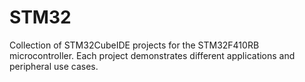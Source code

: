 # STM32
Collection of STM32CubeIDE projects for the STM32F410RB microcontroller. Each project demonstrates different applications and peripheral use cases.
